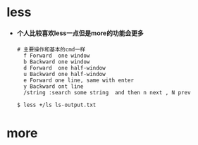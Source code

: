 # less
- #### 个人比较喜欢less一点但是more的功能会更多
  ```
  # 主要操作和基本的cmd一样
    f Forward  one window
    b Backward one window
    d Forward  one half-window
    u Backward one half-window
    e Forward one line, same with enter
    y Backward ont line
    /string :search some string  and then n next , N prev
  ```
  ```
  $ less +/ls ls-output.txt
  ```
# more
